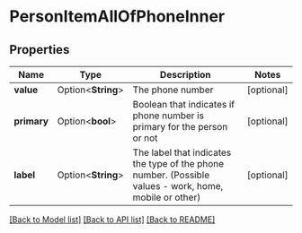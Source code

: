 # PersonItemAllOfPhoneInner

## Properties

Name | Type | Description | Notes
------------ | ------------- | ------------- | -------------
**value** | Option<**String**> | The phone number | [optional]
**primary** | Option<**bool**> | Boolean that indicates if phone number is primary for the person or not | [optional]
**label** | Option<**String**> | The label that indicates the type of the phone number. (Possible values - work, home, mobile or other) | [optional]

[[Back to Model list]](../README.md#documentation-for-models) [[Back to API list]](../README.md#documentation-for-api-endpoints) [[Back to README]](../README.md)


